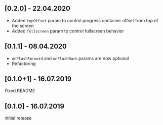 ## [0.2.0] - 22.04.2020

- Added `topOffset` param to control progress container offset from top of the screen
- Added `fullscreen` param to control fullscreen behavior
  
## [0.1.1] - 08.04.2020

- `onFlashForward` and `onFlashBack` params are now optional
- Refactoring

## [0.1.0+1] - 16.07.2019

Fixed README

## [0.1.0] - 16.07.2019

Initial release
